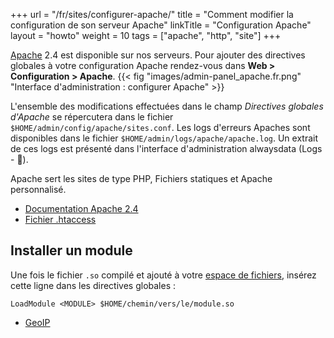 +++
url = "/fr/sites/configurer-apache/"
title = "Comment modifier la configuration de son serveur Apache"
linkTitle = "Configuration Apache"
layout = "howto"
weight = 10
tags = ["apache", "http", "site"]
+++

[Apache](http://httpd.apache.org/) 2.4 est disponible sur nos serveurs. Pour ajouter des directives globales à votre configuration Apache rendez-vous dans **Web > Configuration > Apache**.
{{< fig "images/admin-panel_apache.fr.png" "Interface d'administration : configurer Apache" >}}

L'ensemble des modifications effectuées dans le champ *Directives globales d'Apache* se répercutera dans le fichier `$HOME/admin/config/apache/sites.conf`. Les logs d'erreurs Apaches sont disponibles dans le fichier `$HOME/admin/logs/apache/apache.log`. Un extrait de ces logs est présenté dans l'interface d'administration alwaysdata (Logs - 📄).

Apache sert les sites de type PHP, Fichiers statiques et Apache personnalisé.

- [Documentation Apache 2.4](http://httpd.apache.org/docs/2.4/fr/)
- [Fichier .htaccess](sites/htaccess-file)

## Installer un module

Une fois le fichier `.so` compilé et ajouté à votre [espace de fichiers](remote-access), insérez cette ligne dans les directives globales :

```
LoadModule <MODULE> $HOME/chemin/vers/le/module.so
```

- [GeoIP](guides/geoip)
